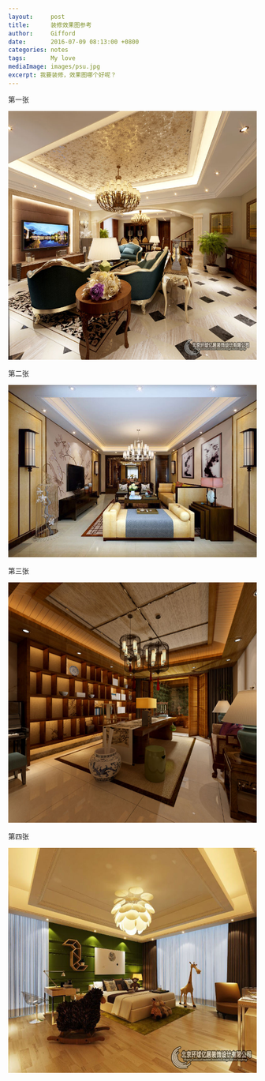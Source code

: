 ```yaml
---
layout:     post
title:      装修效果图参考
author:     Gifford
date:       2016-07-09 08:13:00 +0800
categories: notes
tags:       My love
mediaImage: images/psu.jpg
excerpt: 我要装修，效果图哪个好呢？ 
---
```


 第一张

![](/images/IMG_1919.JPG)

第二张

![](/images/IMG_1920.JPG)

第三张

![](/images/IMG_1921.JPG)

第四张

![](/images/IMG_1922.JPG)
